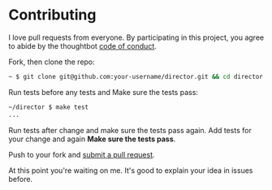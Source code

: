 # Contributing

I love pull requests from everyone. By participating in this project, you
agree to abide by the thoughtbot [code of conduct](https://thoughtbot.com/open-source-code-of-conduct).  

Fork, then clone the repo:
```sh
~ $ git clone git@github.com:your-username/director.git && cd director
```

Run tests before any tests and Make sure the tests pass:
```sh
~/director $ make test
...
```
Run tests after change and make sure the tests pass again.
Add tests for your change and again **Make sure the tests pass**.

Push to your fork and [submit a pull request](https://github.com/thoughtbot/factory_bot_rails/compare/).

At this point you're waiting on me. It's good to explain your idea in issues before.
